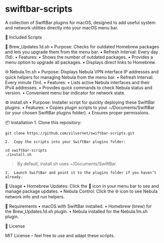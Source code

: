 # swiftbar-scripts

A collection of SwiftBar plugins for macOS, designed to add useful system and network utilities directly into your macOS menu bar.

📂 Included Scripts

🍺 Brew_Updates.1d.sh
	•	Purpose: Checks for outdated Homebrew packages and lets you upgrade them from the menu bar.
	•	Refresh Interval: Every day (1d).
	•	Features:
	•	Shows the number of outdated packages.
	•	Provides a menu option to upgrade all packages.
	•	Displays direct links to Homebrew.

🌐 Nebula.1m.sh
	•	Purpose: Displays Nebula VPN interface IP addresses and quick helpers for managing Nebula from the menu bar.
	•	Refresh Interval: Every minute (1m).
	•	Features:
	•	Lists active Nebula interfaces and their IPv4 addresses.
	•	Provides quick commands to check Nebula status and version.
	•	Convenient menu bar indicator for network state.

⚙️ install.sh
	•	Purpose: Installer script for quickly deploying these SwiftBar plugins.
	•	Features:
	•	Copies plugin scripts to your ~/Documents/SwiftBar (or your chosen SwiftBar plugins folder).
	•	Ensures proper permissions.

📦 Installation
	1.	Clone this repository:
 ```
git clone https://github.com/zilvernet/swiftbar-scripts.git
```

	2.	Copy the scripts into your SwiftBar plugins folder:
 ```
cd swiftbar-scripts
./install.sh
```

> By default, install.sh uses ~/Documents/SwiftBar.

	3.	Launch SwiftBar and point it to the plugins folder if you haven’t already.
 
🚀 Usage
	•	Homebrew Updates: Click the 🍺 icon in your menu bar to see and manage package updates.
	•	Nebula Control: Click the 🌐 icon to see Nebula network info and run helpers.

🔧 Requirements
	•	macOS with SwiftBar installed.
	•	Homebrew (brew) for the Brew_Updates.1d.sh plugin.
	•	Nebula installed for the Nebula.1m.sh plugin.

📜 License

MIT License – feel free to use and adapt these scripts.
